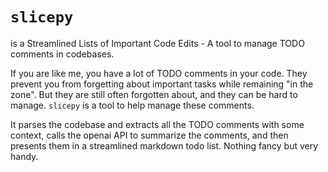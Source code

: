 # `slicepy`

is a Streamlined Lists of Important Code Edits - A tool to manage TODO comments
in codebases.

If you are like me, you have a lot of TODO comments in your code. They prevent
you from forgetting about important tasks while remaining "in the zone". But
they are still often forgotten about, and they can be hard to manage. `slicepy`
is a tool to help manage these comments.

It parses the codebase and extracts all the TODO comments with some context,
calls the openai API to summarize the comments, and then presents them in a
streamlined markdown todo list. Nothing fancy but very handy.
